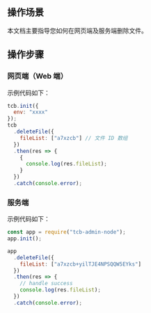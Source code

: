 ## 操作场景

本文档主要指导您如何在网页端及服务端删除文件。

## 操作步骤

### 网页端（Web 端）

示例代码如下：

```javascript
tcb.init({
  env: "xxxx"
});
tcb
  .deleteFile({
    fileList: ["a7xzcb"] // 文件 ID 数组
  })
  .then(res => {
    {
      console.log(res.fileList);
    }
  })
  .catch(console.error);
```

### 服务端

示例代码如下：

```javascript
const app = require("tcb-admin-node");
app.init();

app
  .deleteFile({
    fileList: ["a7xzcb+yilTJE4NPSQQW5EYks"]
  })
  .then(res => {
    // handle success
    console.log(res.fileList);
  })
  .catch(console.error);
```
